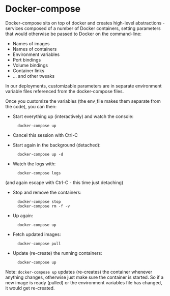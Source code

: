 
# Docker-compose #

Docker-compose sits on top of docker and creates high-level abstractions - services composed of a number of Docker containers, setting parameters that would otherwise be passed to Docker on the command-line:

* Names of images
* Names of containers
* Environment variables
* Port bindings
* Volume bindings
* Container links
* ... and other tweaks

In our deployments, customizable parameters are in separate environment variable files referenced from the docker-compose files.

Once you customize the variables (the env_file makes them separate from the code), you can then:

* Start everything up (interactively) and watch the console:

        docker-compose up

* Cancel this session with Ctrl-C

* Start again in the background (detached):

        docker-compose up -d

* Watch the logs with:

        docker-compose logs

(and again escape with Ctrl-C - this time just detaching)

* Stop and remove the containers:

        docker-compose stop
        docker-compose rm -f -v

* Up again:

        docker-compose up

* Fetch updated images:

        docker-compose pull

* Update (re-create) the running containers:

        docker-compose up

Note: ````docker-compose up```` updates (re-creates) the container whenever anything changes, otherwise just make sure the container is started. So if a new image is ready (pulled) or the environment variables file has changed, it would get re-created.

